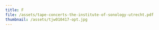 ```yaml
---
title: F
file: /assets/tape-concerts-the-institute-of-sonology-utrecht.pdf
thumbnail: /assets/tjw010417-opt.jpg
---
```


